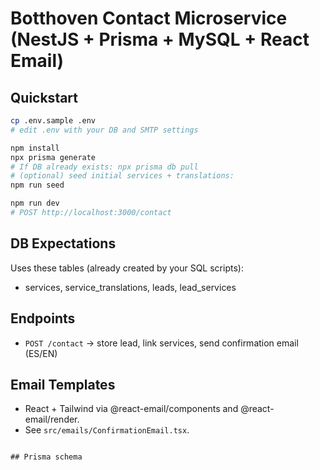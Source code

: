 # Botthoven Contact Microservice (NestJS + Prisma + MySQL + React Email)

## Quickstart
```bash
cp .env.sample .env
# edit .env with your DB and SMTP settings

npm install
npx prisma generate
# If DB already exists: npx prisma db pull
# (optional) seed initial services + translations:
npm run seed

npm run dev
# POST http://localhost:3000/contact
```

## DB Expectations
Uses these tables (already created by your SQL scripts):
- services, service_translations, leads, lead_services

## Endpoints
- `POST /contact` → store lead, link services, send confirmation email (ES/EN)

## Email Templates
- React + Tailwind via @react-email/components and @react-email/render.
- See `src/emails/ConfirmationEmail.tsx`.
```

## Prisma schema
